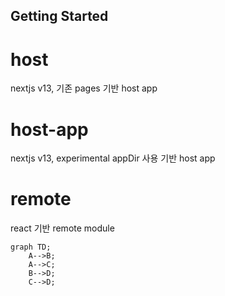 ## Getting Started

# host
nextjs v13, 기존 pages 기반 host app

# host-app
nextjs v13, experimental appDir 사용 기반 host app

# remote
react 기반 remote module

```mermaid
graph TD;
    A-->B;
    A-->C;
    B-->D;
    C-->D;
```
